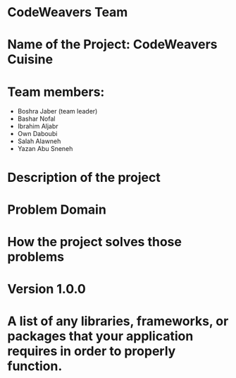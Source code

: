 # CodeWeavers Team
# Name of the Project: CodeWeavers Cuisine
# Team members: 
* Boshra Jaber (team leader)
* Bashar Nofal
* Ibrahim Aljabr
* Own Daboubi
* Salah Alawneh
* Yazan Abu Sneneh

# Description of the project

#  Problem Domain
# How the project solves those problems

# Version 1.0.0 

# A list of any libraries, frameworks, or packages that your application requires in order to properly function. 
